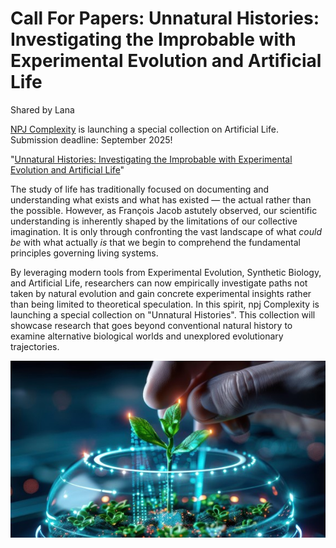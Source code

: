# Call For Papers: Unnatural Histories: Investigating the Improbable with Experimental Evolution and Artificial Life
Shared by Lana

[NPJ Complexity](https://www.nature.com/npjcomplex) is launching a special collection on Artificial Life. Submission deadline: September 2025!


"[Unnatural Histories: Investigating the Improbable with Experimental Evolution and Artificial Life](https://www.nature.com/collections/hahjddiich)"


The study of life has traditionally focused on documenting and understanding what exists and what has existed — the actual rather than the possible. However, as François Jacob astutely observed, our scientific understanding is inherently shaped by the limitations of our collective imagination. It is only through confronting the vast landscape of what *could be* with what actually *is* that we begin to comprehend the fundamental principles governing living systems.

By leveraging modern tools from Experimental Evolution, Synthetic Biology, and Artificial Life, researchers can now empirically investigate paths not taken by natural evolution and gain concrete experimental insights rather than being limited to theoretical speculation. In this spirit, npj Complexity is launching a special collection on "Unnatural Histories". This collection will showcase research that goes beyond conventional natural history to examine alternative biological worlds and unexplored evolutionary trajectories.

![Illustration showing a plant growing in a futuristic petri dish](images/npj.jpg)
